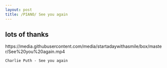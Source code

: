 ```yaml
---
layout: post
title: /PIANO/ See you again
---
```


## lots of thanks ##

<style>
	.breakAll{word-break:break-all;}			
</style>
<p class = "breakAll">https://media.githubusercontent.com/media/startadaywithasmile/box/master/See%20you%20again.mp4</p>

`Charlie Puth - See you again` 
